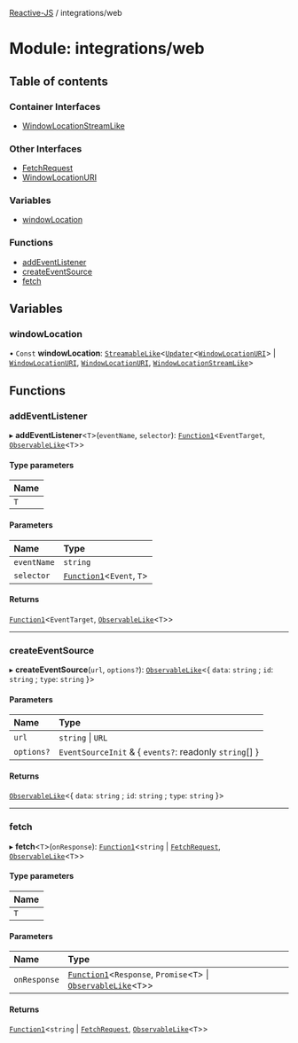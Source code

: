 [Reactive-JS](../README.md) / integrations/web

# Module: integrations/web

## Table of contents

### Container Interfaces

- [WindowLocationStreamLike](../interfaces/integrations_web.WindowLocationStreamLike.md)

### Other Interfaces

- [FetchRequest](../interfaces/integrations_web.FetchRequest.md)
- [WindowLocationURI](../interfaces/integrations_web.WindowLocationURI.md)

### Variables

- [windowLocation](integrations_web.md#windowlocation)

### Functions

- [addEventListener](integrations_web.md#addeventlistener)
- [createEventSource](integrations_web.md#createeventsource)
- [fetch](integrations_web.md#fetch)

## Variables

### windowLocation

• `Const` **windowLocation**: [`StreamableLike`](../interfaces/streaming.StreamableLike.md)<[`Updater`](functions.md#updater)<[`WindowLocationURI`](../interfaces/integrations_web.WindowLocationURI.md)\> \| [`WindowLocationURI`](../interfaces/integrations_web.WindowLocationURI.md), [`WindowLocationURI`](../interfaces/integrations_web.WindowLocationURI.md), [`WindowLocationStreamLike`](../interfaces/integrations_web.WindowLocationStreamLike.md)\>

## Functions

### addEventListener

▸ **addEventListener**<`T`\>(`eventName`, `selector`): [`Function1`](functions.md#function1)<`EventTarget`, [`ObservableLike`](../interfaces/rx.ObservableLike.md)<`T`\>\>

#### Type parameters

| Name |
| :------ |
| `T` |

#### Parameters

| Name | Type |
| :------ | :------ |
| `eventName` | `string` |
| `selector` | [`Function1`](functions.md#function1)<`Event`, `T`\> |

#### Returns

[`Function1`](functions.md#function1)<`EventTarget`, [`ObservableLike`](../interfaces/rx.ObservableLike.md)<`T`\>\>

___

### createEventSource

▸ **createEventSource**(`url`, `options?`): [`ObservableLike`](../interfaces/rx.ObservableLike.md)<{ `data`: `string` ; `id`: `string` ; `type`: `string`  }\>

#### Parameters

| Name | Type |
| :------ | :------ |
| `url` | `string` \| `URL` |
| `options?` | `EventSourceInit` & { `events?`: readonly `string`[]  } |

#### Returns

[`ObservableLike`](../interfaces/rx.ObservableLike.md)<{ `data`: `string` ; `id`: `string` ; `type`: `string`  }\>

___

### fetch

▸ **fetch**<`T`\>(`onResponse`): [`Function1`](functions.md#function1)<`string` \| [`FetchRequest`](../interfaces/integrations_web.FetchRequest.md), [`ObservableLike`](../interfaces/rx.ObservableLike.md)<`T`\>\>

#### Type parameters

| Name |
| :------ |
| `T` |

#### Parameters

| Name | Type |
| :------ | :------ |
| `onResponse` | [`Function1`](functions.md#function1)<`Response`, `Promise`<`T`\> \| [`ObservableLike`](../interfaces/rx.ObservableLike.md)<`T`\>\> |

#### Returns

[`Function1`](functions.md#function1)<`string` \| [`FetchRequest`](../interfaces/integrations_web.FetchRequest.md), [`ObservableLike`](../interfaces/rx.ObservableLike.md)<`T`\>\>
